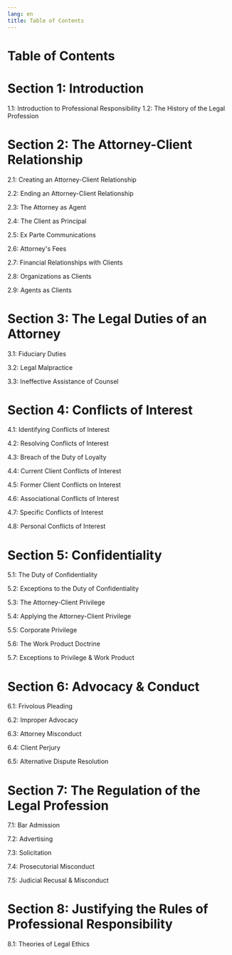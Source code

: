 ```yaml
---
lang: en
title: Table of Contents
---
```


# Table of Contents

# Section 1: Introduction

1.1: Introduction to Professional Responsibility 1.2: The History of the
Legal Profession


# Section 2: The Attorney-Client Relationship

2.1: Creating an Attorney-Client Relationship

2.2: Ending an Attorney-Client Relationship

2.3: The Attorney as Agent

2.4: The Client as Principal

2.5: Ex Parte Communications

2.6: Attorney's Fees

2.7: Financial Relationships with Clients

2.8: Organizations as Clients

2.9: Agents as Clients

# Section 3: The Legal Duties of an Attorney

3.1: Fiduciary Duties

3.2: Legal Malpractice

3.3: Ineffective Assistance of Counsel

# Section 4: Conflicts of Interest

4.1: Identifying Conflicts of Interest 

4.2: Resolving Conflicts of Interest 

4.3: Breach of the Duty of Loyalty 

4.4: Current Client Conflicts of Interest 

4.5: Former Client Conflicts on Interest 

4.6: Associational Conflicts of Interest 

4.7: Specific Conflicts of Interest

4.8: Personal Conflicts of Interest

# Section 5: Confidentiality

5.1: The Duty of Confidentiality

5.2: Exceptions to the Duty of Confidentiality

5.3: The Attorney-Client Privilege

5.4: Applying the Attorney-Client Privilege

5.5: Corporate Privilege

5.6: The Work Product Doctrine

5.7: Exceptions to Privilege & Work Product

# Section 6: Advocacy & Conduct

6.1: Frivolous Pleading 

6.2: Improper Advocacy

6.3: Attorney Misconduct

6.4: Client Perjury

6.5: Alternative Dispute Resolution

# Section 7: The Regulation of the Legal Profession

7.1: Bar Admission

7.2: Advertising

7.3: Solicitation

7.4: Prosecutorial Misconduct

7.5: Judicial Recusal & Misconduct

# Section 8: Justifying the Rules of Professional Responsibility

8.1: Theories of Legal Ethics
